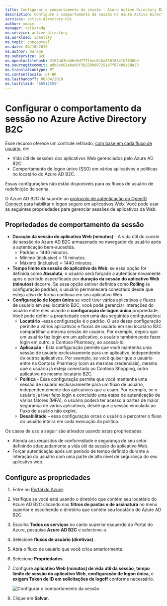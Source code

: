 ```yaml
---
title: Configurar o comportamento da sessão - Azure Active Directory B2C | Microsoft Docs
description: Configure o comportamento da sessão no Azure Active Directory B2C.
services: active-directory-b2c
author: mmacy
manager: celestedg
ms.service: active-directory
ms.workload: identity
ms.topic: conceptual
ms.date: 04/16/2019
ms.author: marsma
ms.subservice: B2C
ms.openlocfilehash: 3167a63be46e0d777fbec0c6a3301684fb7636bd
ms.sourcegitcommit: adb6c981eba06f3b258b697251d7f87489a5da33
ms.translationtype: MT
ms.contentlocale: pt-BR
ms.lasthandoff: 06/04/2019
ms.locfileid: "66512559"
---
```

# <a name="configure-session-behavior-in-azure-active-directory-b2c"></a>Configurar o comportamento da sessão no Azure Active Directory B2C

Esse recurso oferece um controle refinado, [com base em cada fluxo de usuário](active-directory-b2c-reference-policies.md), de:

- Vida útil de sessões dos aplicativos Web gerenciados pelo Azure AD B2C.
- Comportamento de logon único (SSO) em vários aplicativos e políticas no locatário do Azure AD B2C.

Essas configurações não estão disponíveis para os fluxos de usuário de redefinição de senha.

O Azure AD B2C dá suporte ao [protocolo de autenticação do OpenID Connect](active-directory-b2c-reference-oidc.md) para habilitar o logon seguro em aplicativos Web. Você pode usar as seguintes propriedades para gerenciar sessões de aplicativos da Web:

## <a name="session-behavior-properties"></a>Propriedades de comportamento da sessão

- **Duração da sessão do aplicativo Web (minutos)** - A vida útil do cookie de sessão do Azure AD B2C armazenado no navegador do usuário após a autenticação bem-sucedida.
    - Padrão = 1440 minutos.
    - Mínimo (inclusive) = 15 minutos.
    - Máximo (inclusive) = 1440 minutos.
- **Tempo limite da sessão do aplicativo da Web**: se essa opção for definida como **Absoluta**, o usuário será forçado a autenticar novamente após o período especificado por **duração da sessão do aplicativo Web (minutos)** decorre. Se essa opção estiver definida como **Rolling** (a configuração padrão), o usuário permanecerá conectado desde que esteja ativo de forma contínua em seu aplicativo Web.
- **Configuração de logon única** se você tiver vários aplicativos e fluxos de usuário em seu locatário B2C, você pode gerenciar interações do usuário entre eles usando o **configuração de logon única** propriedade. Você pode definir a propriedade com uma das seguintes configurações:
    - **Locatário** -essa configuração é o padrão. O uso dessa configuração permite a vários aplicativos e fluxos de usuário em seu locatário B2C compartilhar a mesma sessão de usuário. Por exemplo, depois que um usuário faz login em um aplicativo, o usuário também pode fazer login em outro, a Contoso Pharmacy, ao acessá-lo.
    - **Aplicação** - Esta configuração permite que você mantenha uma sessão de usuário exclusivamente para um aplicativo, independente de outros aplicativos. Por exemplo, se você quiser que o usuário entre na Contoso Pharmacy (com as mesmas credenciais), mesmo que o usuário já esteja conectado ao Contoso Shopping, outro aplicativo no mesmo locatário B2C. 
    - **Política** - Essa configuração permite que você mantenha uma sessão de usuário exclusivamente para um fluxo de usuário, independentemente dos aplicativos que a usam. Por exemplo, se o usuário já tiver feito login e concluído uma etapa de autenticação de vários fatores (MFA), o usuário poderá ter acesso a partes de maior segurança de vários aplicativos, desde que a sessão vinculada ao fluxo de usuário não expire.
    - **Desabilitado** – essa configuração orces o usuário a percorrer o fluxo do usuário inteira em cada execução da política.

Os casos de uso a seguir são ativados usando estas propriedades:

- Atenda aos requisitos de conformidade e segurança de seu setor definindo adequadamente a vida útil da sessão do aplicativo Web.
- Forçar autenticação após um período de tempo definido durante a interação do usuário com uma parte de alto nível de segurança do seu aplicativo web. 

## <a name="configure-the-properties"></a>Configure as propriedades

1. Entre no [Portal do Azure](https://portal.azure.com).
2. Verifique se você está usando o diretório que contém seu locatário do Azure AD B2C clicando nos **filtros de pastas e de assinatura** no menu superior e escolhendo o diretório que contém seu locatário do Azure AD B2C.
3. Escolha **Todos os serviços** no canto superior esquerdo do Portal do Azure, pesquise **Azure AD B2C** e selecione-o.
4. Selecione **fluxos de usuário (diretivas)** .
5. Abra o fluxo de usuário que você criou anteriormente. 
6. Selecione **Propriedades**.
7. Configure **aplicativo Web (minutos) de vida útil da sessão**, **tempo limite de sessão do aplicativo Web**, **configuração de logon única**, e **exigem Token de ID em solicitações de logoff**  conforme necessário.

    ![Configurar o comportamento da sessão](./media/session-behavior/session-behavior.png)
    
8. Clique em **Salvar**.



